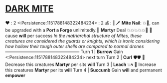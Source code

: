 # [__**DARK MITE**__](<https://www.youtube.com/watch?v=lkgHqBl12Cg>)
❤️ : 2
<:Persistence:1151788148322484234> : 2
💰 : ||🗡️ **Mite Nail**: 💥🎯, can be upgraded with a **Port a Forge** unlimitedly.||
**Martyr** Deal 💥💥💥💥💥🎯 🔀 cause __will__ per success
*In the matriarchal structure of Mites, these creatures are considered the guards or knights, which is ironic considering how hollow their tough outer shells are compared to normal drones*
—————————————————
Turn 1  | **Burrow** Gain <:Persistence:1151788148322484234> next turn
Turn 2 | **Curl**  🛡️🛡️ 🔀 Decrease this creatures **Martyr** per sits __will__
Turn 3 | **Leach** 💥🌀 🔀 Increase this creatures **Martyr** per its __will__
Turn 4 | **Succumb** Gain __will__ and permanent __empower__
